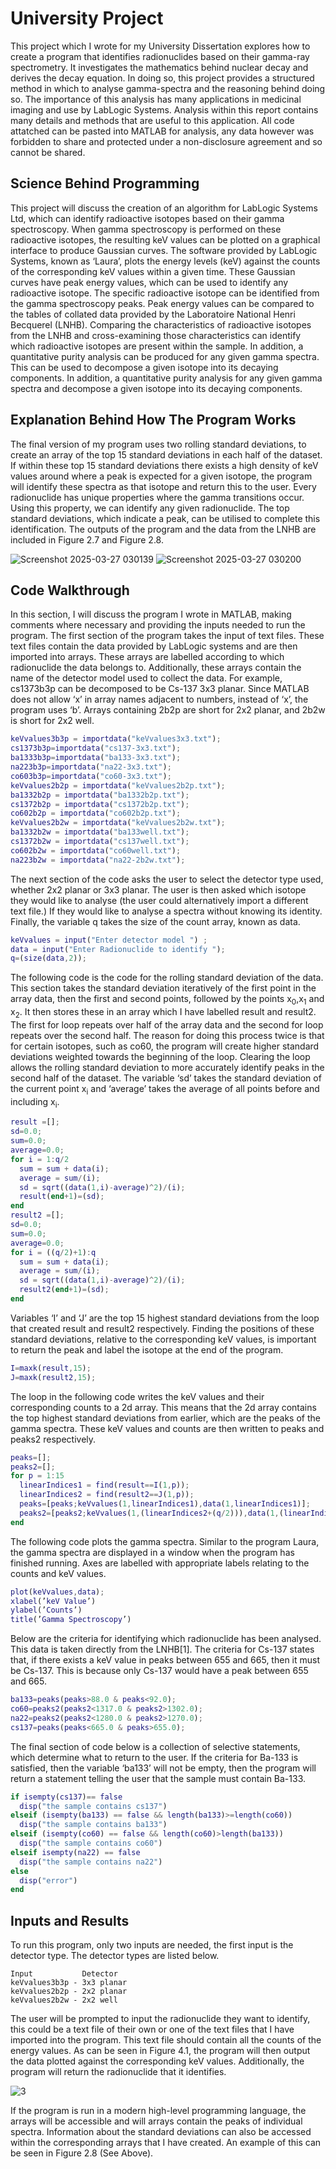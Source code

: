 # University Project

This project which I wrote for my University Dissertation explores how to create a program that identifies radionuclides
based on their gamma-ray spectrometry. It investigates the mathematics behind nuclear decay and derives the decay equation. In doing so, this project
provides a structured method in which to analyse gamma-spectra and the
reasoning behind doing so. The importance of this analysis has many applications in medicinal imaging and use by LabLogic Systems. Analysis within
this report contains many details and methods that are useful to this application. All code attatched can be pasted into MATLAB for analysis, any data however was forbidden to share and protected under a non-disclosure agreement and so cannot be shared.

## Science Behind Programming

This project will discuss the creation of an algorithm for LabLogic Systems Ltd, which can identify radioactive isotopes based on their gamma spectroscopy. When gamma spectroscopy is performed on these radioactive isotopes, the resulting keV values can be plotted on a graphical interface to produce Gaussian curves. The software provided by LabLogic Systems, known as ‘Laura’, plots the energy levels (keV) against the counts of the corresponding keV values within a given time. These Gaussian curves have peak energy values, which can be used to identify any radioactive isotope. The specific radioactive isotope can be identified from the gamma spectroscopy peaks. Peak energy values can be compared to the tables of collated data provided by the Laboratoire National Henri Becquerel (LNHB). Comparing the characteristics of radioactive isotopes from the LNHB and cross-examining those characteristics can identify which radioactive isotopes are present within the sample. In addition, a quantitative purity analysis can be produced for any given gamma spectra. This can be used to decompose a given isotope into its decaying components. In addition, a quantitative purity analysis for any given gamma spectra and decompose a given isotope into its decaying components.

## Explanation Behind How The Program Works

The final version of my program uses two rolling standard deviations, to create an array of the top 15 standard deviations in each half of the dataset. If within these top 15 standard deviations there exists a high density of keV values around where a peak is expected for a given isotope, the program will identify these spectra as that isotope and return this to the user. Every radionuclide has unique properties where the gamma transitions occur. Using this property, we can identify any given radionuclide. The top standard deviations, which indicate a peak, can be utilised to complete this identification.
The outputs of the program and the data from the LNHB are included in Figure 2.7 and Figure 2.8.


![Screenshot 2025-03-27 030139](https://github.com/user-attachments/assets/10f2b518-0910-4a4c-badb-08529b831972)
![Screenshot 2025-03-27 030200](https://github.com/user-attachments/assets/366593ef-dbca-46fa-8c8a-c38761440c8a)

## Code Walkthrough
In this section, I will discuss the program I wrote in MATLAB, making comments where necessary and providing the inputs needed to run the program. The first section of the program takes the input of text files. These text files contain the data provided by LabLogic systems and are then imported into arrays. These arrays are labelled according to which radionuclide the data belongs to. Additionally, these arrays contain the name of the detector model used to collect the data. For example, cs1373b3p can be decomposed to be Cs-137 3x3 planar. Since MATLAB does not allow ‘x’ in array names adjacent to numbers, instead of ‘x’, the program uses ‘b’. Arrays containing 2b2p are short for 2x2 planar, and 2b2w is short for 2x2 well.

```MATLAB
keVvalues3b3p = importdata("keVvalues3x3.txt");
cs1373b3p=importdata("cs137-3x3.txt");
ba1333b3p=importdata("ba133-3x3.txt");
na223b3p=importdata("na22-3x3.txt");
co603b3p=importdata("co60-3x3.txt");
keVvalues2b2p = importdata("keVvalues2b2p.txt");
ba1332b2p = importdata("ba1332b2p.txt");
cs1372b2p = importdata("cs1372b2p.txt");
co602b2p = importdata("co602b2p.txt");
keVvalues2b2w = importdata("keVvalues2b2w.txt");
ba1332b2w = importdata("ba133well.txt");
cs1372b2w = importdata("cs137well.txt");
co602b2w = importdata("co60well.txt");
na223b2w = importdata("na22-2b2w.txt");
```
The next section of the code asks the user to select the detector type used, whether 2x2 planar or 3x3 planar. The user is then asked which isotope they would like to analyse (the user could alternatively import a different text file.) If they would like to analyse a spectra without knowing its identity. Finally, the variable q takes the size of the count array, known as data.

```MATLAB
keVvalues = input("Enter detector model ") ;
data = input("Enter Radionuclide to identify ");
q=(size(data,2));
```
The following code is the code for the rolling standard deviation of the
data. This section takes the standard deviation iteratively of the first point
in the array data, then the first and second points, followed by the points
x<sub>0</sub>,x<sub>1</sub> and x<sub>2</sub>. It then stores these in an array which I have labelled result and
result2. The first for loop repeats over half of the array data and the second
for loop repeats over the second half. The reason for doing this process twice
is that for certain isotopes, such as co60, the program will create higher
standard deviations weighted towards the beginning of the loop. Clearing
the loop allows the rolling standard deviation to more accurately identify
peaks in the second half of the dataset.
The variable ‘sd’ takes the standard deviation of the current point x<sub>i</sub> and
‘average’ takes the average of all points before and including x<sub>i</sub>.
```MATLAB
result =[];
sd=0.0;
sum=0.0;
average=0.0;
for i = 1:q/2
  sum = sum + data(i);
  average = sum/(i);
  sd = sqrt((data(1,i)-average)^2)/(i);
  result(end+1)=(sd);
end
result2 =[];
sd=0.0;
sum=0.0;
average=0.0;
for i = ((q/2)+1):q
  sum = sum + data(i);
  average = sum/(i);
  sd = sqrt((data(1,i)-average)^2)/(i);
  result2(end+1)=(sd);
end
```
Variables ‘I’ and ‘J’ are the top 15 highest standard deviations from the loop
that created result and result2 respectively. Finding the positions of these
standard deviations, relative to the corresponding keV values, is important
to return the peak and label the isotope at the end of the program.
```MATLAB
I=maxk(result,15);
J=maxk(result2,15);
```
The loop in the following code writes the keV values and their corresponding counts to a 2d array. This means that the 2d array contains the top
highest standard deviations from earlier, which are the peaks of the gamma
spectra. These keV values and counts are then written to peaks and peaks2
respectively.
```MATLAB
peaks=[];
peaks2=[];
for p = 1:15
  linearIndices1 = find(result==I(1,p));
  linearIndices2 = find(result2==J(1,p));
  peaks=[peaks;keVvalues(1,linearIndices1),data(1,linearIndices1)];
  peaks2=[peaks2;keVvalues(1,(linearIndices2+(q/2))),data(1,(linearIndices2+512))];
end
```
The following code plots the gamma spectra. Similar to the program Laura,
the gamma spectra are displayed in a window when the program has finished
running. Axes are labelled with appropriate labels relating to the counts and
keV values.
```MATLAB
plot(keVvalues,data);
xlabel(’keV Value’)
ylabel(’Counts’)
title(’Gamma Spectroscopy’)
```
Below are the criteria for identifying which radionuclide has been analysed. This data is taken directly from the LNHB[1]. The criteria for Cs-137
states that, if there exists a keV value in peaks between 655 and 665, then
it must be Cs-137. This is because only Cs-137 would have a peak between
655 and 665.
```MATLAB
ba133=peaks(peaks>88.0 & peaks<92.0);
co60=peaks2(peaks2<1317.0 & peaks2>1302.0);
na22=peaks2(peaks2<1280.0 & peaks2>1270.0);
cs137=peaks(peaks<665.0 & peaks>655.0);
```
The final section of code below is a collection of selective statements, which
determine what to return to the user. If the criteria for Ba-133 is satisfied,
then the variable ‘ba133’ will not be empty, then the program will return a
statement telling the user that the sample must contain Ba-133.
```MATLAB
if isempty(cs137)== false
  disp("the sample contains cs137")
elseif (isempty(ba133) == false && length(ba133)>=length(co60))
  disp("the sample contains ba133")
elseif (isempty(co60) == false && length(co60)>length(ba133))
  disp("the sample contains co60")
elseif isempty(na22) == false
  disp("the sample contains na22")
else
  disp("error")
end
```
## Inputs and Results

To run this program, only two inputs are needed, the first input is the detector
type. The detector types are listed below.
```
Input           Detector
keVvalues3b3p - 3x3 planar
keVvalues2b2p - 2x2 planar
keVvalues2b2w - 2x2 well
```
The user will be prompted to input the radionuclide they want to identify,
this could be a text file of their own or one of the text files that I have
imported into the program. This text file should contain all the counts of
the energy values. As can be seen in Figure 4.1, the program will then output the data plotted against the corresponding keV values. Additionally, the program will
return the radionuclide that it identifies.

![3](https://github.com/user-attachments/assets/782d75f1-1165-4856-bdea-59f85ce1bc3d)

If the program is run in a modern high-level programming language, the arrays will be accessible and will arrays contain the peaks of individual spectra.
Information about the standard deviations can also be accessed within the
corresponding arrays that I have created. An example of this can be seen in
Figure 2.8 (See Above).

